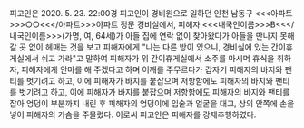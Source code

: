 피고인은 2020. 5. 23. 22:00경 피고인이 경비원으로 일하던 인천 남동구 <<<아파트>>>○○<<</아파트>>>아파트 정문 경비실에서, 피해자 <<<내국인이름>>>B<<</내국인이름>>>(가명, 여, 64세)가 아들 집에 연락 없이 찾아왔다가 아들을 만나지 못해 갈 곳 없이 헤매는 것을 보고 피해자에게 "나는 다른 방이 있으니, 경비실에 있는 간이휴게실에서 쉬고 가라"고 말하여 피해자가 위 간이휴게실에서 소주를 마시며 휴식을 취하자, 피해자에게 안마를 해 주겠다고 하며 어깨를 주무르다가 갑자기 피해자의 바지와 팬티를 벗기려고 하고, 이에 피해자가 바지를 붙잡으며 저항함에도 피해자의 바지와 팬티를 벗기려고 하고, 이에 피해자가 바지를 붙잡으며 저항함에도 피해자의 바지와 팬티를 잡아 엉덩이 부분까지 내린 후 피해자의 엉덩이에 입술과 얼굴을 대고, 상의 안쪽에 손을 넣어 피해자의 가슴을 주물렀다.
이로써 피고인은 피해자를 강제추행하였다.